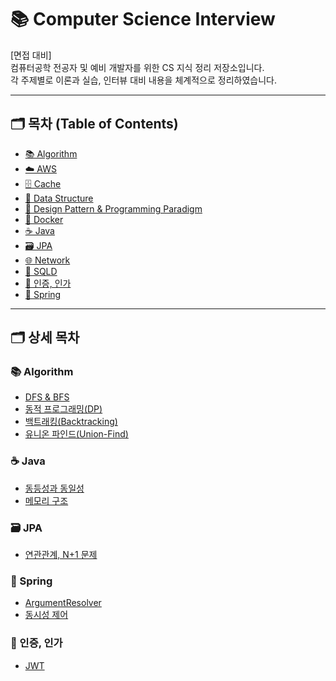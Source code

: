 # 📚 Computer Science Interview
[면접 대비] <br>
컴퓨터공학 전공자 및 예비 개발자를 위한 CS 지식 정리 저장소입니다.<br>
각 주제별로 이론과 실습, 인터뷰 대비 내용을 체계적으로 정리하였습니다.

---

## 🗂️ 목차 (Table of Contents)
- [📚 Algorithm](./Algorithm)
- [☁️ AWS](./AWS)
- [🗄️ Cache](./Cache)
- [🌳 Data Structure](./Data_Structure)
- [🎨 Design Pattern & Programming Paradigm](./DesignPattern&ProgramParadigm)
- [🐳 Docker](./Docker/README.md)
- [☕ Java](#java)
- [🗃️ JPA](#jpa)
- [🌐 Network](./Network)
- [💾 SQLD](./SQLD)
- [🔐 인증, 인가](#인증-인가)
- [🌱 Spring](#spring)

---

## 🗂️ 상세 목차

### 📚 Algorithm
- [DFS & BFS](./Algorithm/DFS&BFS.md)
- [동적 프로그래밍(DP)](./Algorithm/동적프로그래밍.md)
- [백트래킹(Backtracking)](./Algorithm/백트래킹.md)
- [유니온 파인드(Union-Find)](./Algorithm/유니온파인드.md)

### ☕ Java
- [동등성과 동일성](./Java/동등성과동일성.md)
- [메모리 구조](./Java/메모리구조.md)

### 🗃️ JPA
- [연관관계, N+1 문제](./JPA/연관관계,N+1.md)

### 🌱 Spring
- [ArgumentResolver](./Spring/ArgumentResolver.md)
- [동시성 제어](./Spring/동시성제어.md)

### 🔐 인증, 인가
- [JWT](./인증,인가/JWT.md)

